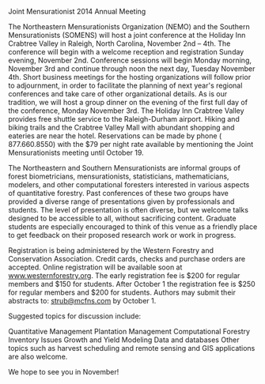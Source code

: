Joint Mensurationist 2014 Annual Meeting



The Northeastern Mensurationists Organization (NEMO) and the Southern Mensurationists (SOMENS) will host a joint conference at the Holiday Inn Crabtree Valley in Raleigh, North Carolina, November 2nd – 4th.  The conference will begin with a welcome reception and registration Sunday evening, November 2nd. Conference sessions will begin Monday morning, November 3rd and continue through noon the next day, Tuesday November 4th. Short business meetings for the hosting organizations will follow prior to adjournment, in order to facilitate the planning of next year's regional conferences and take care of other organizational details. As is our tradition, we will host a group dinner on the evening of the first full day of the conference, Monday November 3rd.  The Holiday Inn Crabtree Valley provides free shuttle service to the Raleigh-Durham airport.  Hiking and biking trails and the Crabtree Valley Mall with abundant shopping and eateries are near the hotel.  Reservations can be made by phone ( 877.660.8550) with the $79 per night rate available by mentioning the Joint Mensurationists meeting until October 19.

The Northeastern and Southern Mensurationists are informal groups of forest biometricians, mensurationists, statisticians, mathematicians, modelers, and other computational foresters interested in various aspects of quantitative forestry.  Past conferences of these two groups have provided a diverse range of presentations given by professionals and students. The level of presentation is often diverse, but we welcome talks designed to be accessible to all, without sacrificing content. Graduate students are especially encouraged to think of this venue as a friendly place to get feedback on their proposed research work or work in progress.

Registration is being administered by the Western Forestry and Conservation Association.  Credit cards, checks and purchase orders are accepted.  Online registration will be available soon at www.westernforestry.org.  The early registration fee is $200 for regular members and $150 for students.  After October 1 the registration fee is $250 for regular members and $200 for students.  Authors may submit their abstracts to: strub@mcfns.com by October 1.

Suggested topics for discussion include:

Quantitative Management
Plantation Management
Computational Forestry
Inventory Issues
Growth and Yield Modeling
Data and databases
Other topics such as harvest scheduling and remote sensing and GIS applications are also welcome.

We hope to see you in November!
